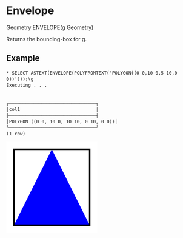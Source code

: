 # Envelope #

Geometry ENVELOPE(g Geometry)

Returns the bounding-box for g.

## Example ##

    * SELECT ASTEXT(ENVELOPE(POLYFROMTEXT('POLYGON((0 0,10 0,5 10,0 0))')));\g
    Executing . . .


    ┌────────────────────────────────┐
    │col1                            │
    ├────────────────────────────────┤
    │POLYGON ((0 0, 10 0, 10 10, 0 10, 0 0))│
    └────────────────────────────────┘
    (1 row)

![Envelope](envelope.svg)
